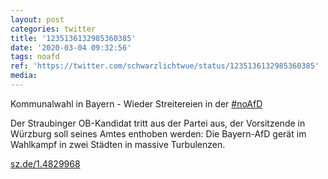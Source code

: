 ```yaml
---
layout: post
categories: twitter
title: '1235136132985360385'
date: '2020-03-04 09:32:56'
tags: noafd
ref: 'https://twitter.com/schwarzlichtwue/status/1235136132985360385'
media:
---
```

Kommunalwahl in Bayern - Wieder Streitereien in der [#noAfD](/t/noafd) 

Der Straubinger OB-Kandidat tritt aus der Partei aus, der Vorsitzende in Würzburg soll seines Amtes enthoben werden: Die Bayern-AfD gerät im Wahlkampf in zwei Städten in massive Turbulenzen.



[sz.de/1.4829968](https://sz.de/1.4829968) 